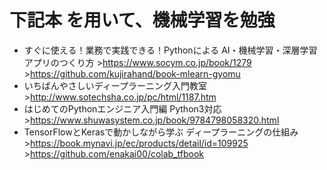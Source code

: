 # 下記本 を用いて、機械学習を勉強
- すぐに使える！業務で実践できる！Pythonによる AI・機械学習・深層学習アプリのつくり方 >https://www.socym.co.jp/book/1279 >https://github.com/kujirahand/book-mlearn-gyomu
- いちばんやさしいディープラーニング入門教室 >http://www.sotechsha.co.jp/pc/html/1187.htm
- はじめてのPythonエンジニア入門編 Python3対応 >https://www.shuwasystem.co.jp/book/9784798058320.html
-  TensorFlowとKerasで動かしながら学ぶ ディープラーニングの仕組み >https://book.mynavi.jp/ec/products/detail/id=109925 >https://github.com/enakai00/colab_tfbook
